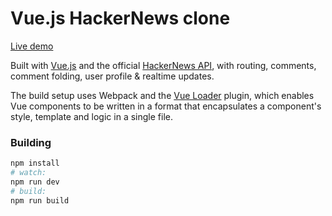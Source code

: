 # Vue.js HackerNews clone

[Live demo](http://yyx990803.github.io/vue-hackernews/)

Built with [Vue.js](http://vuejs.org) and the official [HackerNews API](https://github.com/HackerNews/API), with routing, comments, comment folding, user profile & realtime updates.

The build setup uses Webpack and the [Vue Loader](https://github.com/vuejs/vue-loader) plugin, which enables Vue components to be written in a format that encapsulates a component's style, template and logic in a single file.

### Building

``` bash
npm install
# watch:
npm run dev
# build:
npm run build
```
